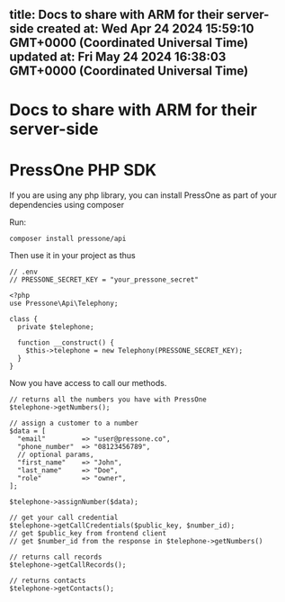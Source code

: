 
title: Docs to share with ARM for their server-side
created at: Wed Apr 24 2024 15:59:10 GMT+0000 (Coordinated Universal Time)
updated at: Fri May 24 2024 16:38:03 GMT+0000 (Coordinated Universal Time)
---

# Docs to share with ARM for their server-side

# PressOne PHP SDK

If you are using any php library, you can install PressOne as part of your dependencies using composer

Run:

    composer install pressone/api

Then use it in your project as thus

    // .env
    // PRESSONE_SECRET_KEY = "your_pressone_secret"

    <?php
    use Pressone\Api\Telephony;

    class {
      private $telephone;

      function __construct() {
        $this->telephone = new Telephony(PRESSONE_SECRET_KEY);
      }
    }

Now you have access to call our methods.

    // returns all the numbers you have with PressOne
    $telephone->getNumbers();

    // assign a customer to a number
    $data = [
      "email"         => "user@pressone.co",
      "phone_number"  => "08123456789",
      // optional params,
      "first_name"    => "John",
      "last_name"     => "Doe",
      "role"          => "owner",
    ];

    $telephone->assignNumber($data);

    // get your call credential
    $telephone->getCallCredentials($public_key, $number_id);
    // get $public_key from frontend client
    // get $number_id from the response in $telephone->getNumbers()

    // returns call records
    $telephone->getCallRecords();

    // returns contacts
    $telephone->getContacts();

          